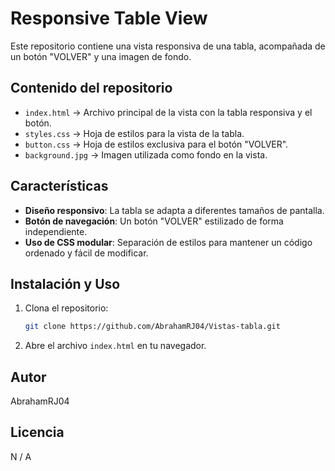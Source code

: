 # Responsive Table View

Este repositorio contiene una vista responsiva de una tabla, acompañada de un botón "VOLVER" y una imagen de fondo.

## Contenido del repositorio

- `index.html` → Archivo principal de la vista con la tabla responsiva y el botón.
- `styles.css` → Hoja de estilos para la vista de la tabla.
- `button.css` → Hoja de estilos exclusiva para el botón "VOLVER".
- `background.jpg` → Imagen utilizada como fondo en la vista.

## Características

- **Diseño responsivo**: La tabla se adapta a diferentes tamaños de pantalla.
- **Botón de navegación**: Un botón "VOLVER" estilizado de forma independiente.
- **Uso de CSS modular**: Separación de estilos para mantener un código ordenado y fácil de modificar.

## Instalación y Uso

1. Clona el repositorio:
   ```bash
   git clone https://github.com/AbrahamRJ04/Vistas-tabla.git
   ```
2. Abre el archivo `index.html` en tu navegador.


## Autor

AbrahamRJ04

## Licencia

N / A
